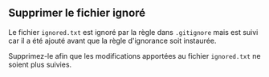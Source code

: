 ## Supprimer le fichier ignoré

Le fichier `ignored.txt` est ignoré par la règle dans `.gitignore` mais est suivi car il a été ajouté avant que la règle d'ignorance soit instaurée.

Supprimez-le afin que les modifications apportées au fichier `ignored.txt` ne soient plus suivies.
